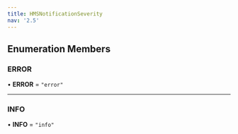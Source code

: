 ```yaml
---
title: HMSNotificationSeverity
nav: '2.5'
---
```


## Enumeration Members

### ERROR

• **ERROR** = `"error"`

---

### INFO

• **INFO** = `"info"`
